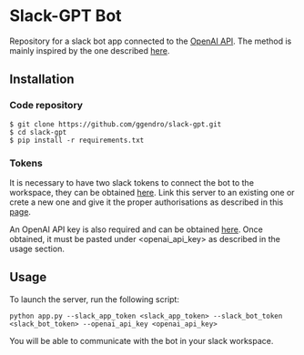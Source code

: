 
# Slack-GPT Bot

Repository for a slack bot app connected to the [OpenAI API](https://openai.com/api/). The method is mainly inspired by the one described [here](https://medium.com/@alexandre.tkint/integrate-openais-chatgpt-within-slack-a-step-by-step-approach-bea43400d311).


## Installation

### Code repository

```
$ git clone https://github.com/ggendro/slack-gpt.git
$ cd slack-gpt
$ pip install -r requirements.txt
```

### Tokens

It is necessary to have two slack tokens to connect the bot to the workspace, they can be obtained [here](https://api.slack.com/). Link this server to an existing one or crete a new one and give it the proper authorisations as described in this [page](https://medium.com/@alexandre.tkint/integrate-openais-chatgpt-within-slack-a-step-by-step-approach-bea43400d311).


An OpenAI API key is also required and can be obtained [here](https://platform.openai.com/docs/quickstart). Once obtained, it must be pasted under <openai_api_key> as described in the usage section.


## Usage

To launch the server, run the following script:
```
python app.py --slack_app_token <slack_app_token> --slack_bot_token <slack_bot_token> --openai_api_key <openai_api_key>
```

You will be able to communicate with the bot in your slack workspace.